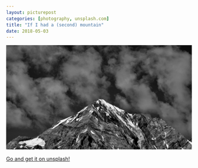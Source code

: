 ```yaml
---
layout: picturepost
categories: [photography, unsplash.com]
title: "If I had a (second) mountain"
date: 2018-05-03
---
```


![black and white picture of a mountain](/images/ifihadasecondmountain.jpg)

[Go and get it on unsplash!](https://unsplash.com/photos/HknYZUh78qQ)
